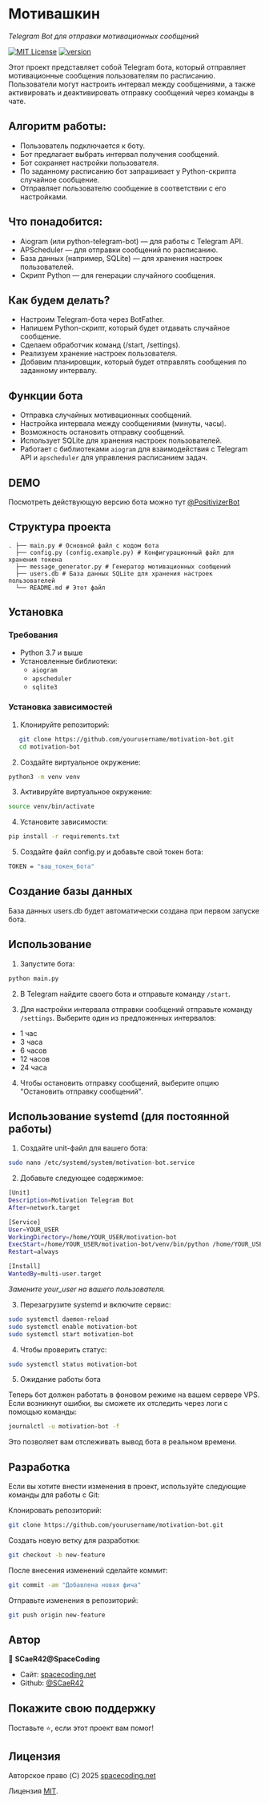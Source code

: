 # Мотивашкин
*Telegram Bot для отправки мотивационных сообщений*

[![MIT License](https://img.shields.io/badge/License-MIT-yellow.svg)](https://choosealicense.com/licenses/mit/) [![version](https://img.shields.io/badge/version-1.0-blue)](https://img.shields.io/badge/version-1.0-blue)


Этот проект представляет собой Telegram бота, который отправляет мотивационные сообщения пользователям по расписанию. Пользователи могут настроить интервал между сообщениями, а также активировать и деактивировать отправку сообщений через команды в чате.

## Алгоритм работы:

- Пользователь подключается к боту.
- Бот предлагает выбрать интервал получения сообщений.
- Бот сохраняет настройки пользователя.
- По заданному расписанию бот запрашивает у Python-скрипта случайное сообщение.
- Отправляет пользователю сообщение в соответствии с его настройками.


## Что понадобится:

- Aiogram (или python-telegram-bot) — для работы с Telegram API.
- APScheduler — для отправки сообщений по расписанию.
- База данных (например, SQLite) — для хранения настроек пользователей.
- Скрипт Python — для генерации случайного сообщения.


## Как будем делать?

- Настроим Telegram-бота через BotFather.
- Напишем Python-скрипт, который будет отдавать случайное сообщение.
- Сделаем обработчик команд (/start, /settings).
- Реализуем хранение настроек пользователя.
- Добавим планировщик, который будет отправлять сообщения по заданному интервалу.


## Функции бота

- Отправка случайных мотивационных сообщений.
- Настройка интервала между сообщениями (минуты, часы).
- Возможность остановить отправку сообщений.
- Использует SQLite для хранения настроек пользователей.
- Работает с библиотеками `aiogram` для взаимодействия с Telegram API и `apscheduler` для управления расписанием задач.

## DEMO
Посмотреть действующую версию бота можно тут [@PositivizerBot](https://t.me/PositivizerBot)

## Структура проекта
```
. ├── main.py # Основной файл с кодом бота 
  ├── config.py (config.example.py) # Конфигурационный файл для хранения токена 
  ├── message_generator.py # Генератор мотивационных сообщений 
  ├── users.db # База данных SQLite для хранения настроек пользователей 
  └── README.md # Этот файл
```

## Установка

### Требования

- Python 3.7 и выше
- Установленные библиотеки:
  - `aiogram`
  - `apscheduler`
  - `sqlite3`

### Установка зависимостей

1. Клонируйте репозиторий:

```bash
   git clone https://github.com/yourusername/motivation-bot.git
   cd motivation-bot
```

2. Создайте виртуальное окружение:

```bash
python3 -m venv venv
```

3. Активируйте виртуальное окружение:
```bash
source venv/bin/activate
```

4. Установите зависимости:
```bash
pip install -r requirements.txt
```

5. Создайте файл config.py и добавьте свой токен бота:

```bash
TOKEN = "ваш_токен_бота"
```

## Создание базы данных

База данных users.db будет автоматически создана при первом запуске бота.


## Использование

1. Запустите бота:
```bash
python main.py
```

2. В Telegram найдите своего бота и отправьте команду `/start`.

3. Для настройки интервала отправки сообщений отправьте команду `/settings`. Выберите один из предложенных интервалов:

- 1 час
- 3 часа
- 6 часов
- 12 часов
- 24 часа

4. Чтобы остановить отправку сообщений, выберите опцию "Остановить отправку сообщений".

## Использование systemd (для постоянной работы)

1. Создайте unit-файл для вашего бота:
```Bash
sudo nano /etc/systemd/system/motivation-bot.service
```
2. Добавьте следующее содержимое:
```Bash
[Unit]
Description=Motivation Telegram Bot
After=network.target

[Service]
User=YOUR_USER
WorkingDirectory=/home/YOUR_USER/motivation-bot
ExecStart=/home/YOUR_USER/motivation-bot/venv/bin/python /home/YOUR_USER/motivation-bot/main.py
Restart=always

[Install]
WantedBy=multi-user.target

```
*Замените your_user на вашего пользователя.*

3. Перезагрузите systemd и включите сервис:
```Bash
sudo systemctl daemon-reload
sudo systemctl enable motivation-bot
sudo systemctl start motivation-bot
```

4. Чтобы проверить статус:
```Bash
sudo systemctl status motivation-bot
```

5. Ожидание работы бота

Теперь бот должен работать в фоновом режиме на вашем сервере VPS. Если возникнут ошибки, вы сможете их отследить через логи с помощью команды:
```Bash
journalctl -u motivation-bot -f
```

Это позволяет вам отслеживать вывод бота в реальном времени.


## Разработка

Если вы хотите внести изменения в проект, используйте следующие команды для работы с Git:

Клонировать репозиторий:
```bash
git clone https://github.com/yourusername/motivation-bot.git
```

Создать новую ветку для разработки:
```bash
git checkout -b new-feature
```
После внесения изменений сделайте коммит:
```bash
git commit -am "Добавлена новая фича"
```
Отправьте изменения в репозиторий:
```bash
git push origin new-feature
```


## Автор

👤 **SCaeR42@SpaceCoding**

* Сайт: [spacecoding.net](https://spacecoding.net/)
* Github: [@SCaeR42](https://github.com/SCaeR42)

## Покажите свою поддержку

Поставьте ⭐️, если этот проект вам помог!

## Лицензия

Авторское право (C) 2025 [spacecoding.net](https://spacecoding.net/)

Лицензия [MIT](https://choosealicense.com/licenses/mit/).
